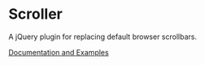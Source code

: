 Scroller
========

A jQuery plugin for replacing default browser scrollbars. 

[Documentation and Examples](http://www.benplum.com/formstone/scroller/)